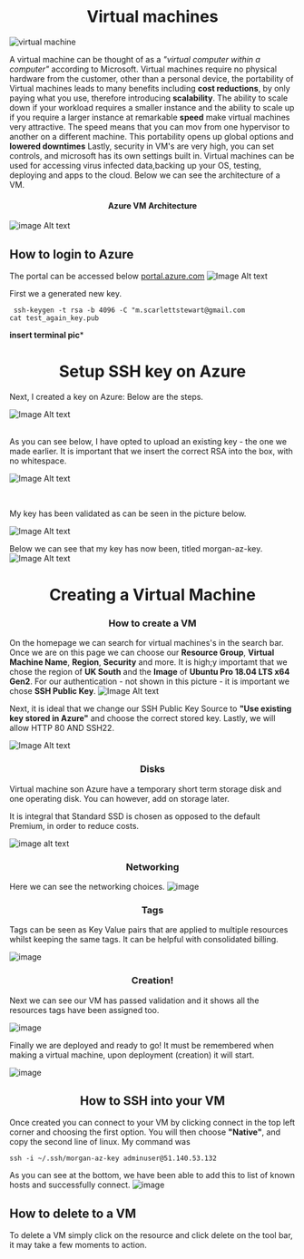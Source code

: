 

# <center>  Virtual machines <center/>

![virtual machine](https://cdn-dynmedia-1.microsoft.com/is/image/microsoftcorp/what-is-a-virtual-machine_overview-img?resMode=sharp2&op_usm=1.5,0.65,15,0&wid=1280&hei=431&qlt=95)

A virtual machine can be thought of as a *"virtual computer within a computer"* according to Microsoft. Virtual machines require no physical hardware from the customer, other than a personal device, the portability of Virtual machines leads to many benefits including **cost reductions**, by only paying what you use, therefore introducing **scalability**. The ability to scale down if your workload requires a smaller instance and the ability to scale up if you require a larger instance at remarkable **speed** make virtual machines very attractive. The speed means that you can mov from one hypervisor to another on a different machine. This portability opens up global options and **lowered downtimes** Lastly, security in VM's are very high, you can set controls, and microsoft has its own settings built in. Virtual machines can be used for accessing virus infected data,backing up your OS, testing, deploying and apps to the cloud. Below we can see the architecture of a VM.

#### <center>  Azure VM Architecture <center/>

![image Alt text](../images/vm_complete.png)

## How to login to Azure
The portal can be accessed below
[portal.azure.com](aws.amazon.com/partners/success/nasa-image-library/)
![Image Alt text](../images/Microsoft_Azure.png)



First we a generated new key.
``` 
 ssh-keygen -t rsa -b 4096 -C "m.scarlettstewart@gmail.com
cat test_again_key.pub
``` 
**insert terminal pic***

# <center> Setup SSH key on Azure <center>
Next, I created a key on Azure: Below are the steps.

![Image Alt text](../images/Create_an_SSH_key.png)

<br>
As you can see below, I have opted to upload an existing key - the one we made earlier. It is important that we insert the correct RSA into the box, with no whitespace.
<br>

![Image Alt text](../images/home_ssh.png)

<br>

My key has been validated as can be seen in the picture below.

![Image Alt text](../images/validation_keys.png)

Below we can see that my key has now been, titled morgan-az-key.
![Image Alt text](../images/creation_keys.png)


# <center> Creating a Virtual Machine <center/>



### <center>How to create a VM <center/>

On the homepage we can search for virtual machines's in the search bar. Once we are on this page we can choose our **Resource Group**, **Virtual Machine Name**, **Region**, **Security** and more. It is high;y importamt that we chose the region of **UK South** and the **Image** of **Ubuntu Pro 18.04 LTS x64 Gen2**. For our authentication - not shown in this picture - it is important we chose **SSH Public Key**.
![Image Alt text](../images/beginning.png)

Next, it is ideal that we change our SSH Public Key Source to **"Use existing key stored in Azure"** and choose the correct stored key. Lastly, we will allow HTTP 80 AND SSH22.

![Image Alt text](../images/Azure%20now%20automatically%20generates%20an%20SSH%20key%20pair%20for%20you%20and%20allows%20you%20to.png)

### <center> Disks <center/>

Virtual machine son Azure have a temporary short term storage disk and one operating disk. You can however, add on storage later.

It is integral that Standard SSD is chosen as opposed to the default Premium, in order to reduce costs.

![image alt text](../images/disks.png)

### <center> Networking <center/>

Here we can see the networking choices.
![image](../images/%20_Virtual_machines.png)


### <center> Tags <center/>

Tags can be seen as Key Value pairs that are applied to multiple resources whilst keeping the same tags. It can be helpful with consolidated billing.

![image](../images/Home_Virtual_machines.png)

### <center> Creation! <center/>

Next we can see our VM has passed validation and it shows all the resources tags have been assigned too.

![image](../images/vm_valid.png)

Finally we are deployed and ready to go! It must be remembered when making a virtual machine, upon deployment (creation) it will start.

![image](../images/deployment_complete.png)

## <center> How to SSH into your VM <center/>

Once created you can connect to your VM by clicking connect in the top left corner and choosing the first option. You will then choose **"Native"**, and copy the second line of linux.
My command was 
``` 
ssh -i ~/.ssh/morgan-az-key adminuser@51.140.53.132
``` 
As you can see at the bottom, we have been able to add this to list of known hosts and successfully connect.
![image](../images/terminal.png)


## How to delete to a VM

To delete a VM simply click on the resource and click  delete on the tool bar, it may take a few moments to action. 




